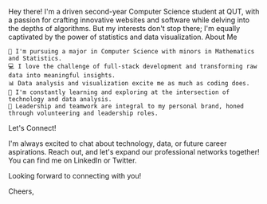 Hey there! I'm a driven second-year Computer Science student at QUT, with a passion for crafting innovative websites and software while delving into the depths of algorithms. But my interests don't stop there; I'm equally captivated by the power of statistics and data visualization.
About Me

    🚀 I'm pursuing a major in Computer Science with minors in Mathematics and Statistics.
    💻 I love the challenge of full-stack development and transforming raw data into meaningful insights.
    📊 Data analysis and visualization excite me as much as coding does.
    🌱 I'm constantly learning and exploring at the intersection of technology and data analysis.
    🤝 Leadership and teamwork are integral to my personal brand, honed through volunteering and leadership roles.

Let's Connect!

I'm always excited to chat about technology, data, or future career aspirations. Reach out, and let's expand our professional networks together! You can find me on LinkedIn or Twitter.

Looking forward to connecting with you!

Cheers,
